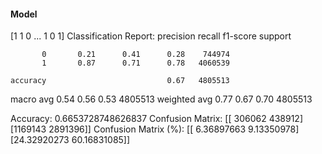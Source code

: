 #### Model
[1 1 0 ... 1 0 1]
Classification Report:
              precision    recall  f1-score   support

           0       0.21      0.41      0.28    744974
           1       0.87      0.71      0.78   4060539

    accuracy                           0.67   4805513
   macro avg       0.54      0.56      0.53   4805513
weighted avg       0.77      0.67      0.70   4805513

Accuracy: 0.6653728748626837
Confusion Matrix:
[[ 306062  438912]
 [1169143 2891396]]
Confusion Matrix (%):
[[ 6.36897663  9.13350978]
 [24.32920273 60.16831085]]
